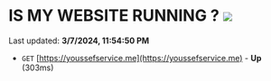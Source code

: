 # IS MY WEBSITE RUNNING ? [![](https://img.shields.io/static/v1?label=Sponsor&message=%E2%9D%A4&logo=GitHub&color=%23fe8e86)](https://github.com/sponsors/<username>)

Last updated: **3/7/2024, 11:54:50 PM**

- `GET` [https://youssefservice.me](https://youssefservice.me) - **Up** (303ms)
